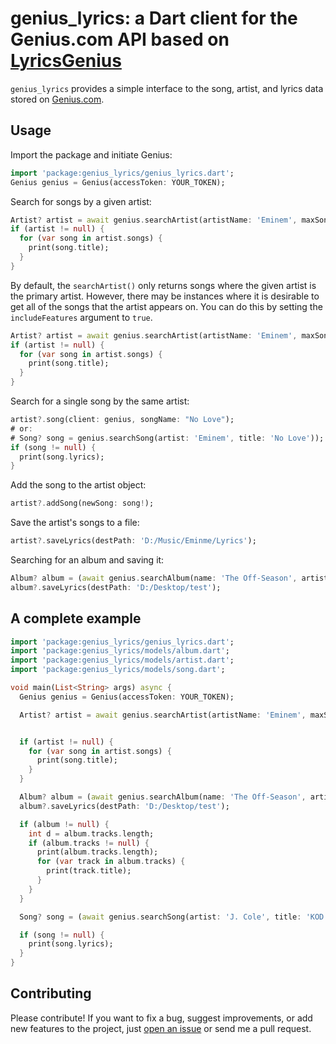 # genius_lyrics: a Dart client for the Genius.com API based on [LyricsGenius](https://github.com/johnwmillr/LyricsGenius)

`genius_lyrics` provides a simple interface to the song, artist, and lyrics data stored on [Genius.com](https://www.genius.com).

## Usage
Import the package and initiate Genius:

```dart
import 'package:genius_lyrics/genius_lyrics.dart';
Genius genius = Genius(accessToken: YOUR_TOKEN);
```

Search for songs by a given artist:

```dart
Artist? artist = await genius.searchArtist(artistName: 'Eminem', maxSongs: 5, sort: SongsSorting.release_date);
if (artist != null) {
  for (var song in artist.songs) {
    print(song.title);
  }
}
```
By default, the `searchArtist()` only returns songs where the given artist is the primary artist.
However, there may be instances where it is desirable to get all of the songs that the artist appears on.
You can do this by setting the `includeFeatures` argument to `true`.

```dart
Artist? artist = await genius.searchArtist(artistName: 'Eminem', maxSongs: 5, includeFeatures: true);
if (artist != null) {
  for (var song in artist.songs) {
    print(song.title);
  }
}
```

Search for a single song by the same artist:

```dart
artist?.song(client: genius, songName: "No Love");
# or:
# Song? song = genius.searchSong(artist: 'Eminem', title: 'No Love'));
if (song != null) {
  print(song.lyrics);
}
```

Add the song to the artist object:

```dart
artist?.addSong(newSong: song!);
```

Save the artist's songs to a file:

```dart
artist?.saveLyrics(destPath: 'D:/Music/Eminme/Lyrics');
```

Searching for an album and saving it:

```dart
Album? album = (await genius.searchAlbum(name: 'The Off-Season', artist: 'J.Cole'));
album?.saveLyrics(destPath: 'D:/Desktop/test');
```

## A complete example

```dart
import 'package:genius_lyrics/genius_lyrics.dart';
import 'package:genius_lyrics/models/album.dart';
import 'package:genius_lyrics/models/artist.dart';
import 'package:genius_lyrics/models/song.dart';

void main(List<String> args) async {
  Genius genius = Genius(accessToken: YOUR_TOKEN);

  Artist? artist = await genius.searchArtist(artistName: 'Eminem', maxSongs: 5, sort: SongsSorting.release_date, includeFeatures: true);


  if (artist != null) {
    for (var song in artist.songs) {
      print(song.title);
    }
  }

  Album? album = (await genius.searchAlbum(name: 'The Off-Season', artist: 'J.Cole'));
  album?.saveLyrics(destPath: 'D:/Desktop/test');

  if (album != null) {
    int d = album.tracks.length;
    if (album.tracks != null) {
      print(album.tracks.length);
      for (var track in album.tracks) {
        print(track.title);
      }
    }
  }

  Song? song = (await genius.searchSong(artist: 'J. Cole', title: 'KOD'));

  if (song != null) {
    print(song.lyrics);
  }
}
```


## Contributing
Please contribute! If you want to fix a bug, suggest improvements, or add new features to the project, just [open an issue]([https://github.com/johnwmillr/LyricsGenius/issues](https://github.com/hbtalha/genius_lyrics/issues/new)) or send me a pull request.
